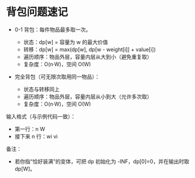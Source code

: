 # 背包问题速记

- 0-1 背包：每件物品最多取一次。
  - 状态：dp[w] = 容量为 w 的最大价值
  - 转移：dp[w] = max(dp[w], dp[w - weight[i]] + value[i])
  - 遍历顺序：物品外层，容量内层从大到小（避免重复取）
  - 复杂度：O(n·W)，空间 O(W)

- 完全背包（可无限次取用同一物品）：
  - 状态与转移同上
  - 遍历顺序：物品外层，容量内层从小到大（允许多次取）
  - 复杂度：O(n·W)，空间 O(W)

输入格式（与示例代码一致）：
- 第一行：n W
- 接下来 n 行：wi vi

备注：
- 若你指“恰好装满”的变体，可把 dp 初始化为 -INF，dp[0]=0，并在输出时取 dp[W]。